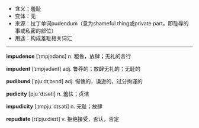 - <span class="definition">含义：羞耻</span>
- <span class="definition">变体：无</span>
- <span class="definition">来源：拉丁单词pudendum（意为shameful thing或private part，即耻辱的事或私密的部位）</span>
- <span class="definition">用途：构成羞耻相关词汇</span>

---

<span class="vocabulary">**impudence**</span> [ˈɪmpjədəns] n. 粗鲁，放肆；无礼的言行

<span class="vocabulary">**impudent**</span> [ˈɪmpjədənt] adj. 鲁莽的；放肆无礼的；无耻的

<span class="vocabulary">**pudibund**</span> [ˈpjuːdɪˌbʌnd] adj. 惭愧的，谦逊的，过分拘谨的

<span class="vocabulary">**pudicity**</span> [pjuːˈdɪsәti] n. 羞怯；贞洁

<span class="vocabulary">**impudicity**</span> [ˌɪmpjuːˈdɪsәti] n. 无耻；放肆

<span class="vocabulary">**repudiate**</span> [rɪˈpjuːdieɪt] v. 拒绝接受，否认，否定

